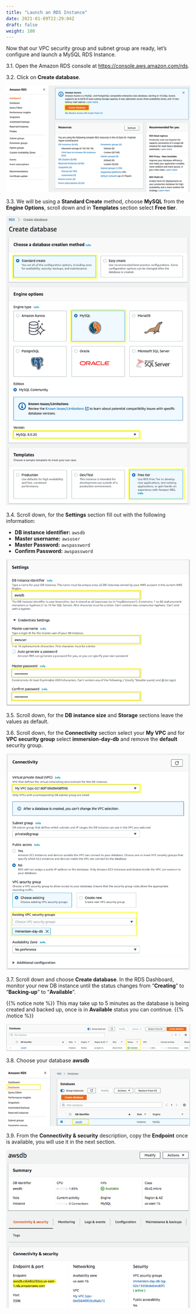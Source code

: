 ```yaml
---
title: "Launch an RDS Instance"
date: 2021-01-09T22:29:04Z
draft: false
weight: 180
---
```

Now that our VPC security group and subnet group are ready, let’s configure and launch a MySQL RDS Instance.

3.1\. Open the Amazon RDS console at  https://console.aws.amazon.com/rds.

3.2\. Click on **Create database**.

![RDS Create Database](images/rds-launch.png)

3.3\. We will be using a **Standard Create** method, choose **MySQL** from the **Engine Options**, scroll down and in **Templates** section select **Free tier**.

![RDS Engine](images/rds-engine-new.png)

3.4\. Scroll down, for the **Settings** section fill out with the following information:

* **DB instance identifier:** `awsdb`
* **Master username:** `awsuser`
* **Master Password:** `awspassword`
* **Confirm Password:** `awspassword`

![RDS Settings](images/rds-settings-new.png)

3.5\. Scroll down, for the **DB instance size** and **Storage** sections leave the values as default.

3.6\. Scroll down, for the **Connectivity** section select your **My VPC** and for **VPC security group** select **immersion-day-db** and remove the **default** security group.

![RDS Additional](images/rds-additional-conf-new.png)

3.7\. Scroll down and choose **Create database**. In the RDS Dashboard, monitor your new DB instance until the status changes from “**Creating**” to “**Backing-up**” to “**Available**”.

{{% notice note %}}
This may take up to 5 minutes as the database is being created and backed up, once is in **Available** status you can continue.
{{% /notice %}}

![RDS Status](images/rds-status.png)

3.8\. Choose your database **awsdb**  

![RDS List](images/rds-list.png)

3.9\. From the **Connectivity & security** description, copy the **Endpoint** once is available, you will use it in the next section.

![RDS Connectivity & security](images/rds-connectivity.png)